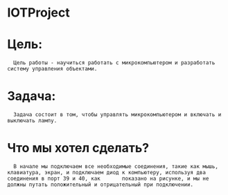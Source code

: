  # IOTProject

# Цель:

      Цель работы - научиться работать с микрокомпьютером и разработать систему управления объектами.
      
# Задача:
      
      Задача состоит в том, чтобы управлять микрокомпьютером и включать и выключать лампу.
# Что мы хотел сделать?
      
      В начале мы подключаем все необходимые соединения, такие как мышь, клавиатура, экран, и подключаем диод к компьютеру, используя два соединения в порт 39 и 40, как       показано на рисунке, и мы не должны путать положительный и отрицательный при подключении.
